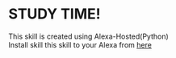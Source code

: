 # STUDY TIME!  
This skill is created using Alexa-Hosted(Python)  
Install skill this skill to your Alexa from [here](https://www.amazon.com/dp/B0813MBRLZ/ref=sr_1_1?keywords=study+time&qid=1573106549&sr=8-1)  
